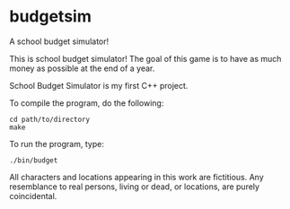 # budgetsim
A school budget simulator!

This is school budget simulator! The goal of this game is to have as much money as possible at the end of a year.

School Budget Simulator is my first C++ project.

To compile the program, do the following:
    
    cd path/to/directory    
    make
    

To run the program, type:
    
    ./bin/budget
    

All characters and locations appearing in this work are fictitious. Any resemblance to real persons, living or dead, or locations, are purely coincidental.



